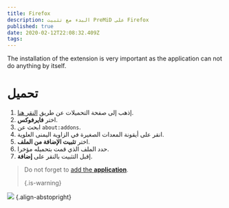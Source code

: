 ```yaml
---
title: Firefox
description: البدء مع تثبيت PreMiD على Firefox
published: true
date: 2020-02-12T22:08:32.409Z
tags:
---
```


The installation of the extension is very important as the application can not do anything by itself.

# تحميل
1. إذهب إلى صفحة التحميلات عن طريق [النقر هنا](https://premid.app/downloads).
2. اختر **فايرفوكس**.
3. ابحث عن `about:addons`.
4. انقر على أيقونة المعدات الصغيرة في الزاوية اليمنى العلوية.
5. اختر **تثبيت الإضافة من الملف**.
6. حدد الملف الذي قمت بتحميله مؤخرا.
7. إقبل التثبيت بالنقر على **إضافة**.

> Do not forget to [add the **application**](/install). 
> 
> {.is-warning}

![](https://img.icons8.com/color/2x/firefox.png) {.align-abstopright}